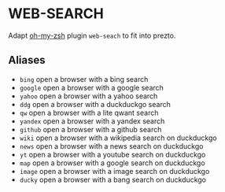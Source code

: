 
WEB-SEARCH
============

Adapt [oh-my-zsh][1] plugin `web-seach` to fit into prezto.

Aliases
-------
  - `bing`    open a browser with a bing search
  - `google`  open a browser with a google search
  - `yahoo`   open a browser with a yahoo search
  - `ddg`     open a browser with a duckduckgo search
  - `qw`      open a browser with a lite qwant search
  - `yandex`  open a browser with a yandex search
  - `github`  open a browser with a github search
  - `wiki`    open a browser with a wikipedia search on duckduckgo
  - `news`    open a browser with a news search on duckduckgo
  - `yt`      open a browser with a youtube search on duckduckgo
  - `map`     open a browser with a google search on duckduckgo
  - `image`   open a browser with a image search on duckduckgo
  - `ducky`   open a browser with a bang search on duckduckgo


[1]: https://github.com/robbyrussell/oh-my-zsh 
